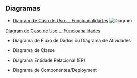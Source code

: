 ## Diagramas

* [Diagram de Caso de Uso ... Funcioanalidades](https://upload.wikimedia.org/wikipedia/commons/thumb/7/71/UML_Use_Case_diagram.svg/513px-UML_Use_Case_diagram.svg.png)
![Diagram](https://upload.wikimedia.org/wikipedia/commons/thumb/7/71/UML_Use_Case_diagram.svg/513px-UML_Use_Case_diagram.svg.png)

[Diagram de Caso de Uso ... Funcioanalidades](https://upload.wikimedia.org/wikipedia/commons/thumb/7/71/UML_Use_Case_diagram.svg/513px-UML_Use_Case_diagram.svg.png)

* Diagrama de Fluxo de Dados ou Diagrama de Atividades

* Diagrama de Classe

* Diagrama Entidade Relacional (ER)

* Diagrama de Componentes/Deployment
